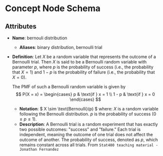 # Concept Node Schema

## Attributes

- **Name**: bernouli distribution
  - **Aliases**: binary distribution, bernoulli trial

- **Definition**:
  Let $X$ be a random variable that represents the outcome of a Bernoulli trial. Then $X$ is said to be a Bernoulli random variable with parameter $p$, where $p$ is the probability of success (i.e., the probability that $X = 1$) and $1 - p$ is the probability of failure (i.e., the probability that $X = 0$). 

  The PMF of such a Bernoulli random variable is given by
$$
P(X = x) = 
\begin{cases} 
p & \text{if } x = 1 \\
1 - p & \text{if } x = 0 
\end{cases}
$$
  - **Notation**: 
$
X \sim \text{Bernoulli}(p)
$
where:
$X$ is a random variable following the Bernoulli distribution.
$p$ is the probability of success ($0 \leq p \leq 1$). 
  - **Description**: A Bernoulli trial is a random experiment that has exactly two possible outcomes: "success" and "failure." Each trial is independent, meaning the outcome of one trial does not affect the outcome of another. The probability of success, denoted as $p$, which remains constant across all trials. From `Stat400 teaching material - Jonathan Fernandez`